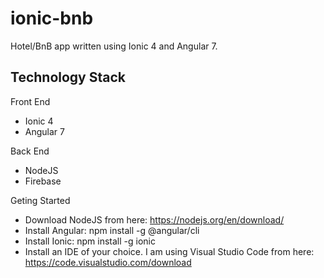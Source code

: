 # ionic-bnb
Hotel/BnB app written using Ionic 4 and Angular 7.

## Technology Stack

Front End

- Ionic 4
- Angular 7

Back End

- NodeJS
- Firebase

Geting Started

- Download NodeJS from here: https://nodejs.org/en/download/
- Install Angular: npm install -g @angular/cli
- Install Ionic: npm install -g ionic
- Install an IDE of your choice. I am using Visual Studio Code from here: https://code.visualstudio.com/download
